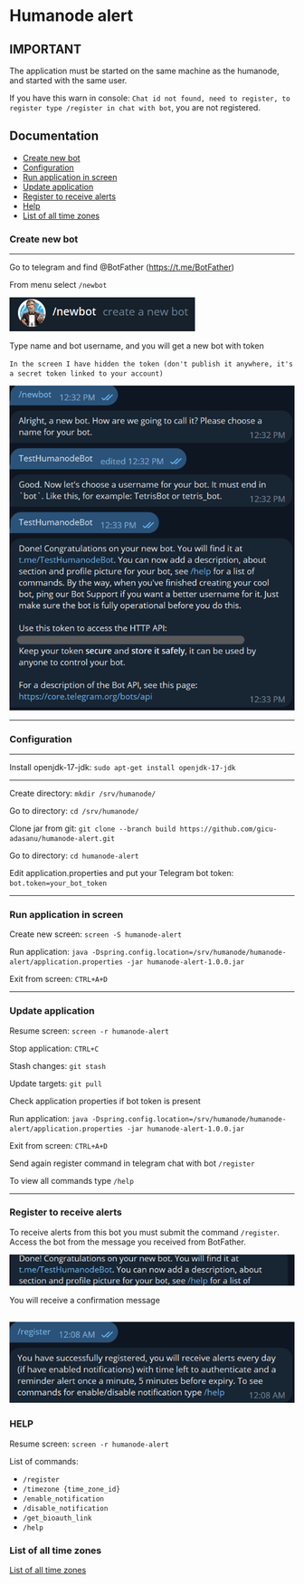 # Humanode alert

## IMPORTANT

The application must be started on the same machine as the humanode, and started with the same user.

If you have this warn in console: `Chat id not found, need to register, to register type /register in chat with bot`,
you are not registered.

## Documentation

- [Create new bot](#create-new-bot)
- [Configuration](#configuration)
- [Run application in screen](#run-application-in-screen)
- [Update application](#update-application)
- [Register to receive alerts](#register-to-receive-alerts)
- [Help](#help)
- [List of all time zones](#list-of-all-time-zones)

### Create new bot

--------------------------------------------------------------------------------
Go to telegram and find @BotFather (https://t.me/BotFather)

From menu select `/newbot`

![img_9.png](img_9.png)

Type name and bot username, and you will get a new bot with token

`In the screen I have hidden the token (don't publish it anywhere, it's a secret token linked to your account)`

![img_10.png](img_10.png)

--------------------------------------------------------------------------------

### Configuration

--------------------------------------------------------------------------------
Install openjdk-17-jdk: `sudo apt-get install openjdk-17-jdk`

--------------------------------------------------------------------------------
Create directory: `mkdir /srv/humanode/`

Go to directory: `cd /srv/humanode/`

Clone jar from git: `git clone --branch build https://github.com/gicu-adasanu/humanode-alert.git`

Go to directory: `cd humanode-alert`

Edit application.properties and put your Telegram bot token: `bot.token=your_bot_token`

--------------------------------------------------------------------------------

### Run application in screen

Create new screen: `screen -S humanode-alert`

Run application: `java -Dspring.config.location=/srv/humanode/humanode-alert/application.properties -jar humanode-alert-1.0.0.jar`

Exit from screen: `CTRL+A+D`

--------------------------------------------------------------------------------

### Update application

Resume screen: `screen -r humanode-alert`

Stop application: `CTRL+C`

Stash changes: `git stash`

Update targets: `git pull`

Check application properties if bot token is present

Run application: `java -Dspring.config.location=/srv/humanode/humanode-alert/application.properties -jar humanode-alert-1.0.0.jar`

Exit from screen: `CTRL+A+D`

Send again register command in telegram chat with bot `/register`

To view all commands type `/help`

--------------------------------------------------------------------------------

### Register to receive alerts

To receive alerts from this bot you must submit the command `/register`.     Access the bot from the message you received
from BotFather.

![img_7.png](img_7.png)

You will receive a confirmation message

![img_6.png](img_6.png)
--------------------------------------------------------------------------------

### HELP

Resume screen: `screen -r humanode-alert`

List of commands:

- `/register`
- `/timezone {time_zone_id}`
- `/enable_notification`
- `/disable_notification`
- `/get_bioauth_link`
- `/help`

### List of all time zones

[List of all time zones](https://garygregory.wordpress.com/2013/06/18/what-are-the-java-timezone-ids/)
